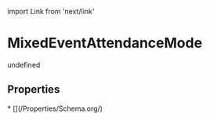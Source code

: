 import Link from 'next/link'
# MixedEventAttendanceMode

undefined

## Properties

<Grid>
* [](/Properties/Schema.org/)

</Grid>

